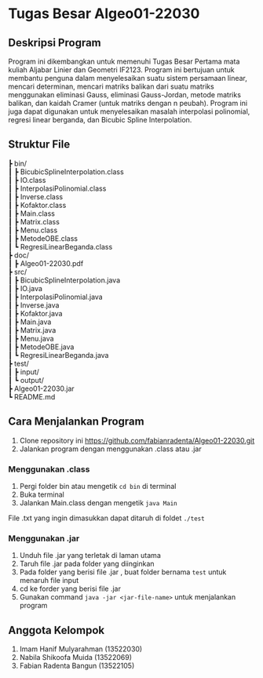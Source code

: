 # Tugas Besar Algeo01-22030

## Deskripsi Program
Program ini dikembangkan untuk memenuhi Tugas Besar Pertama mata kuliah Aljabar Linier dan Geometri IF2123. Program ini bertujuan untuk membantu penguna dalam menyelesaikan suatu sistem persamaan linear, mencari determinan, mencari matriks balikan dari suatu matriks menggunakan eliminasi Gauss, eliminasi Gauss-Jordan, metode matriks balikan, dan kaidah Cramer (untuk matriks dengan n peubah). Program ini juga dapat digunakan untuk menyelesaikan masalah interpolasi polinomial, regresi linear berganda, dan Bicubic Spline Interpolation.  

## Struktur File
┣ bin/<br>
┃ ┣ BicubicSplineInterpolation.class<br>
┃ ┣ IO.class<br>
┃ ┣ InterpolasiPolinomial.class<br>
┃ ┣ Inverse.class<br>
┃ ┣ Kofaktor.class<br>
┃ ┣ Main.class<br>
┃ ┣ Matrix.class<br>
┃ ┣ Menu.class<br>
┃ ┣ MetodeOBE.class<br>
┃ ┗ RegresiLinearBeganda.class<br>
┣ doc/<br>
┃ ┣ Algeo01-22030.pdf<br>
┣ src/<br>
┃ ┣ BicubicSplineInterpolation.java<br>
┃ ┣ IO.java<br>
┃ ┣ InterpolasiPolinomial.java<br>
┃ ┣ Inverse.java<br>
┃ ┣ Kofaktor.java<br>
┃ ┣ Main.java<br>
┃ ┣ Matrix.java<br>
┃ ┣ Menu.java<br>
┃ ┣ MetodeOBE.java<br>
┃ ┗ RegresiLinearBeganda.java<br>
┣ test/<br>
┃ ┣ input/<br>
┃ ┗ output/<br>
┣ Algeo01-22030.jar<br>
┗ README.md<br>

## Cara Menjalankan Program
1. Clone repository ini https://github.com/fabianradenta/Algeo01-22030.git
2. Jalankan program dengan menggunakan .class atau .jar

### Menggunakan .class

1. Pergi folder bin atau mengetik `cd bin` di terminal
2. Buka terminal 
3. Jalankan Main.class dengan mengetik `java Main`

File .txt yang ingin dimasukkan dapat ditaruh di foldet `./test`

### Menggunakan .jar

1. Unduh file .jar yang terletak di laman utama
2. Taruh file .jar pada folder yang diinginkan
3. Pada folder yang berisi file .jar , buat folder bernama `test` untuk menaruh file input
4. cd ke forder yang berisi file .jar 
5. Gunakan command `java -jar <jar-file-name>` untuk menjalankan program

## Anggota Kelompok
1. Imam Hanif Mulyarahman (13522030)
2. Nabila Shikoofa Muida (13522069)
3. Fabian Radenta Bangun (13522105)
